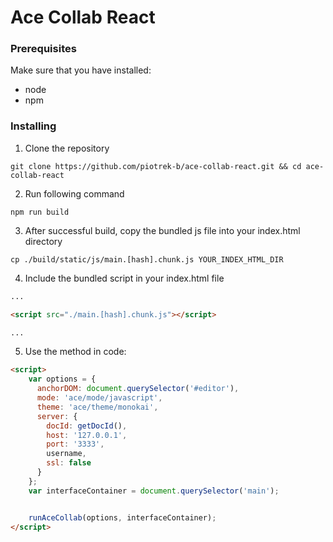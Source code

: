 # Ace Collab React

### Prerequisites

Make sure that you have installed:
- node
- npm

### Installing

1. Clone the repository

```git
git clone https://github.com/piotrek-b/ace-collab-react.git && cd ace-collab-react
```

2. Run following command

```
npm run build
```

3. After successful build, copy the bundled js file into your index.html directory

```
cp ./build/static/js/main.[hash].chunk.js YOUR_INDEX_HTML_DIR
```

4. Include the bundled script in your index.html file

```html
...

<script src="./main.[hash].chunk.js"></script>

...
```

5. Use the method in code:

```html
<script>
    var options = {
      anchorDOM: document.querySelector('#editor'),
      mode: 'ace/mode/javascript',
      theme: 'ace/theme/monokai',
      server: {
        docId: getDocId(),
        host: '127.0.0.1',
        port: '3333',
        username,
        ssl: false
      }
    };
    var interfaceContainer = document.querySelector('main');


    runAceCollab(options, interfaceContainer);
</script>
```
